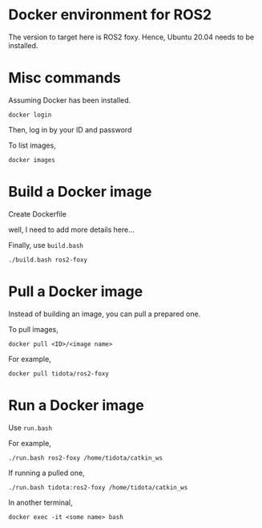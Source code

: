 # Docker environment for ROS2

The version to target here is ROS2 foxy. Hence, Ubuntu 20.04 needs to be installed.

# Misc commands

Assuming Docker has been installed.
```
docker login
```
Then, log in by your ID and password

To list images,
```
docker images
```

# Build a Docker image
Create Dockerfile

well, I need to add more details here...

Finally, use `build.bash`
```
./build.bash ros2-foxy
```

# Pull a Docker image
Instead of building an image, you can pull a prepared one.

To pull images,
```
docker pull <ID>/<image name>
```
For example,
```
docker pull tidota/ros2-foxy
```

# Run a Docker image

Use `run.bash`

For example,
```
./run.bash ros2-foxy /home/tidota/catkin_ws
```
If running a pulled one,
```
./run.bash tidota:ros2-foxy /home/tidota/catkin_ws
```


In another terminal,
```
docker exec -it <some name> bash
```
